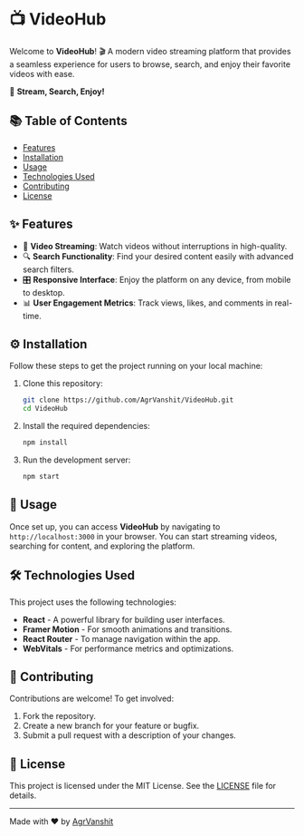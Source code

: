 # 📺 VideoHub

Welcome to **VideoHub**! 🎬 A modern video streaming platform that provides a seamless experience for users to browse, search, and enjoy their favorite videos with ease. 

🚀 **Stream, Search, Enjoy!**

## 📚 Table of Contents
- [Features](#features)
- [Installation](#installation)
- [Usage](#usage)
- [Technologies Used](#technologies-used)
- [Contributing](#contributing)
- [License](#license)

## ✨ Features

- 🎥 **Video Streaming**: Watch videos without interruptions in high-quality.
- 🔍 **Search Functionality**: Find your desired content easily with advanced search filters.
- 🎛 **Responsive Interface**: Enjoy the platform on any device, from mobile to desktop.
- 📊 **User Engagement Metrics**: Track views, likes, and comments in real-time.

## ⚙️ Installation

Follow these steps to get the project running on your local machine:

1. Clone this repository:
    ```bash
    git clone https://github.com/AgrVanshit/VideoHub.git
    cd VideoHub
    ```

2. Install the required dependencies:
    ```bash
    npm install
    ```

3. Run the development server:
    ```bash
    npm start
    ```

## 🎯 Usage

Once set up, you can access **VideoHub** by navigating to `http://localhost:3000` in your browser. You can start streaming videos, searching for content, and exploring the platform.

## 🛠 Technologies Used

This project uses the following technologies:

- **React** - A powerful library for building user interfaces.
- **Framer Motion** - For smooth animations and transitions.
- **React Router** - To manage navigation within the app.
- **WebVitals** - For performance metrics and optimizations.

## 🤝 Contributing

Contributions are welcome! To get involved:

1. Fork the repository.
2. Create a new branch for your feature or bugfix.
3. Submit a pull request with a description of your changes.

## 📄 License

This project is licensed under the MIT License. See the [LICENSE](LICENSE) file for details.

---

Made with ❤️ by [AgrVanshit](https://github.com/AgrVanshit)
